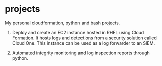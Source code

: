 # projects
My personal cloudformation, python and bash projects.

1. Deploy and create an EC2 instance hosted in RHEL using Cloud Formation. It hosts logs and detections from a security solution called Cloud One. This instance can be used as a log forwarder to an SIEM.

2. Automated integrity monitoring and log inspection reports through python.
